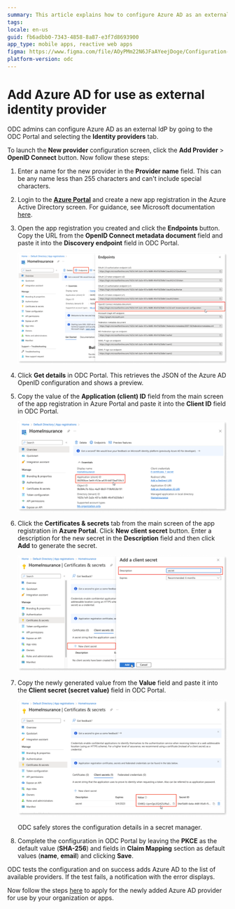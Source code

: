 ```yaml
---
summary: This article explains how to configure Azure AD as an external IdP in OutSystems Developer Cloud Portal.
tags: 
locale: en-us
guid: fb6adbb0-7343-4858-8a87-e3f7d8693900
app_type: mobile apps, reactive web apps
figma: https://www.figma.com/file/AOyPMm22N6JFaAYeejDoge/Configuration-management?type=design&node-id=3001%3A393&t=hXGTDybYCg38Lul5-1
platform-version: odc
---
```


# Add Azure AD for use as external identity provider

ODC admins can configure Azure AD as an external IdP by going to the ODC Portal and selecting the **Identity providers** tab. 

To launch the **New provider** configuration screen, click the **Add Provider** > **OpenID Connect** button. Now follow these steps:

1. Enter a name for the new provider in the **Provider name** field. This can be any name less than 255 characters and can't include special characters.

1. Login to the [**Azure Portal**](https://portal.azure.com/) and create a new app registration in the Azure Active Directory screen. For guidance, see Microsoft documentation [here](https://learn.microsoft.com/en-us/azure/active-directory/develop/quickstart-register-app).

1. Open the app registration you created and click the **Endpoints** button. Copy the URL from the **OpenID Connect metadata document** field and paste it into the **Discovery endpoint** field in ODC Portal.

    ![Azure Portal](images/open-endpoints-az.png)

1. Click **Get details** in ODC Portal. This retrieves the JSON of the Azure AD OpenID configuration and shows a preview.

1. Copy the value of the **Application (client) ID** field from the main screen of the app registration in Azure Portal and paste it into the **Client ID** field in ODC Portal.

    ![Azure Portal](images/copy-application-cliend-id-az.png)

1. Click the **Certificates & secrets** tab from the main screen of the app registration in **Azure Portal**. Click **New client secret** button. Enter a description for the new secret in the **Description** field and then click **Add** to generate the secret. 

    ![Azure Portal](images/add-a-client-secret-az.png)

1. Copy the newly generated value from the **Value** field and paste it into the **Client secret (secret value)** field in ODC Portal. 

    ![Azure Portal](images/paste-secret-value-az.png)

    <div class="info" markdown="1">
    ODC safely stores the configuration details in a secret manager.
    </div>

1. Complete the configuration in ODC Portal by leaving the **PKCE** as the default value (**SHA-256**) and fields in **Claim Mapping** section as default values (**name**, **email**) and clicking **Save**.

ODC tests the configuration and on success adds Azure AD to the list of available providers. If the test fails, a notification with the error displays. 

Now follow the steps [here](intro.md#apply-an-external-idp) to apply for the newly added Azure AD provider for use by your organization or apps.
 